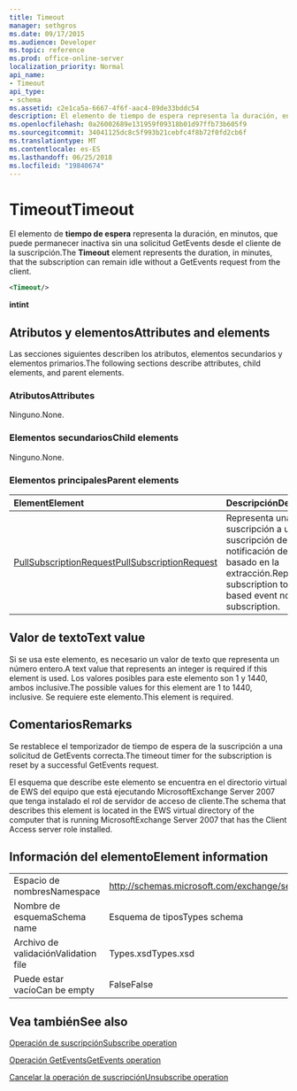 ```yaml
---
title: Timeout
manager: sethgros
ms.date: 09/17/2015
ms.audience: Developer
ms.topic: reference
ms.prod: office-online-server
localization_priority: Normal
api_name:
- Timeout
api_type:
- schema
ms.assetid: c2e1ca5a-6667-4f6f-aac4-89de33bddc54
description: El elemento de tiempo de espera representa la duración, en minutos, que puede permanecer inactiva sin una solicitud GetEvents desde el cliente de la suscripción.
ms.openlocfilehash: 0a26002689e131959f09318b01d97ffb73b605f9
ms.sourcegitcommit: 34041125dc8c5f993b21cebfc4f8b72f0fd2cb6f
ms.translationtype: MT
ms.contentlocale: es-ES
ms.lasthandoff: 06/25/2018
ms.locfileid: "19840674"
---
```

# <a name="timeout"></a><span data-ttu-id="85f95-103">Timeout</span><span class="sxs-lookup"><span data-stu-id="85f95-103">Timeout</span></span>

<span data-ttu-id="85f95-104">El elemento de **tiempo de espera** representa la duración, en minutos, que puede permanecer inactiva sin una solicitud GetEvents desde el cliente de la suscripción.</span><span class="sxs-lookup"><span data-stu-id="85f95-104">The **Timeout** element represents the duration, in minutes, that the subscription can remain idle without a GetEvents request from the client.</span></span> 
  
```xml
<Timeout/>
```

 <span data-ttu-id="85f95-105">**int**</span><span class="sxs-lookup"><span data-stu-id="85f95-105">**int**</span></span>
## <a name="attributes-and-elements"></a><span data-ttu-id="85f95-106">Atributos y elementos</span><span class="sxs-lookup"><span data-stu-id="85f95-106">Attributes and elements</span></span>

<span data-ttu-id="85f95-107">Las secciones siguientes describen los atributos, elementos secundarios y elementos primarios.</span><span class="sxs-lookup"><span data-stu-id="85f95-107">The following sections describe attributes, child elements, and parent elements.</span></span>
  
### <a name="attributes"></a><span data-ttu-id="85f95-108">Atributos</span><span class="sxs-lookup"><span data-stu-id="85f95-108">Attributes</span></span>

<span data-ttu-id="85f95-109">Ninguno.</span><span class="sxs-lookup"><span data-stu-id="85f95-109">None.</span></span>
  
### <a name="child-elements"></a><span data-ttu-id="85f95-110">Elementos secundarios</span><span class="sxs-lookup"><span data-stu-id="85f95-110">Child elements</span></span>

<span data-ttu-id="85f95-111">Ninguno.</span><span class="sxs-lookup"><span data-stu-id="85f95-111">None.</span></span>
  
### <a name="parent-elements"></a><span data-ttu-id="85f95-112">Elementos principales</span><span class="sxs-lookup"><span data-stu-id="85f95-112">Parent elements</span></span>

|<span data-ttu-id="85f95-113">**Element**</span><span class="sxs-lookup"><span data-stu-id="85f95-113">**Element**</span></span>|<span data-ttu-id="85f95-114">**Descripción**</span><span class="sxs-lookup"><span data-stu-id="85f95-114">**Description**</span></span>|
|:-----|:-----|
|[<span data-ttu-id="85f95-115">PullSubscriptionRequest</span><span class="sxs-lookup"><span data-stu-id="85f95-115">PullSubscriptionRequest</span></span>](pullsubscriptionrequest.md) <br/> |<span data-ttu-id="85f95-116">Representa una suscripción a una suscripción de notificación de eventos basado en la extracción.</span><span class="sxs-lookup"><span data-stu-id="85f95-116">Represents a subscription to a pull-based event notification subscription.</span></span>  <br/> |
   
## <a name="text-value"></a><span data-ttu-id="85f95-117">Valor de texto</span><span class="sxs-lookup"><span data-stu-id="85f95-117">Text value</span></span>

<span data-ttu-id="85f95-118">Si se usa este elemento, es necesario un valor de texto que representa un número entero.</span><span class="sxs-lookup"><span data-stu-id="85f95-118">A text value that represents an integer is required if this element is used.</span></span> <span data-ttu-id="85f95-119">Los valores posibles para este elemento son 1 y 1440, ambos inclusive.</span><span class="sxs-lookup"><span data-stu-id="85f95-119">The possible values for this element are 1 to 1440, inclusive.</span></span> <span data-ttu-id="85f95-120">Se requiere este elemento.</span><span class="sxs-lookup"><span data-stu-id="85f95-120">This element is required.</span></span>
  
## <a name="remarks"></a><span data-ttu-id="85f95-121">Comentarios</span><span class="sxs-lookup"><span data-stu-id="85f95-121">Remarks</span></span>

<span data-ttu-id="85f95-122">Se restablece el temporizador de tiempo de espera de la suscripción a una solicitud de GetEvents correcta.</span><span class="sxs-lookup"><span data-stu-id="85f95-122">The timeout timer for the subscription is reset by a successful GetEvents request.</span></span>
  
<span data-ttu-id="85f95-123">El esquema que describe este elemento se encuentra en el directorio virtual de EWS del equipo que está ejecutando MicrosoftExchange Server 2007 que tenga instalado el rol de servidor de acceso de cliente.</span><span class="sxs-lookup"><span data-stu-id="85f95-123">The schema that describes this element is located in the EWS virtual directory of the computer that is running MicrosoftExchange Server 2007 that has the Client Access server role installed.</span></span> 
  
## <a name="element-information"></a><span data-ttu-id="85f95-124">Información del elemento</span><span class="sxs-lookup"><span data-stu-id="85f95-124">Element information</span></span>

|||
|:-----|:-----|
|<span data-ttu-id="85f95-125">Espacio de nombres</span><span class="sxs-lookup"><span data-stu-id="85f95-125">Namespace</span></span>  <br/> |http://schemas.microsoft.com/exchange/services/2006/types  <br/> |
|<span data-ttu-id="85f95-126">Nombre de esquema</span><span class="sxs-lookup"><span data-stu-id="85f95-126">Schema name</span></span>  <br/> |<span data-ttu-id="85f95-127">Esquema de tipos</span><span class="sxs-lookup"><span data-stu-id="85f95-127">Types schema</span></span>  <br/> |
|<span data-ttu-id="85f95-128">Archivo de validación</span><span class="sxs-lookup"><span data-stu-id="85f95-128">Validation file</span></span>  <br/> |<span data-ttu-id="85f95-129">Types.xsd</span><span class="sxs-lookup"><span data-stu-id="85f95-129">Types.xsd</span></span>  <br/> |
|<span data-ttu-id="85f95-130">Puede estar vacío</span><span class="sxs-lookup"><span data-stu-id="85f95-130">Can be empty</span></span>  <br/> |<span data-ttu-id="85f95-131">False</span><span class="sxs-lookup"><span data-stu-id="85f95-131">False</span></span>  <br/> |
   
## <a name="see-also"></a><span data-ttu-id="85f95-132">Vea también</span><span class="sxs-lookup"><span data-stu-id="85f95-132">See also</span></span>



[<span data-ttu-id="85f95-133">Operación de suscripción</span><span class="sxs-lookup"><span data-stu-id="85f95-133">Subscribe operation</span></span>](subscribe-operation.md)
  
[<span data-ttu-id="85f95-134">Operación GetEvents</span><span class="sxs-lookup"><span data-stu-id="85f95-134">GetEvents operation</span></span>](getevents-operation.md)
  
[<span data-ttu-id="85f95-135">Cancelar la operación de suscripción</span><span class="sxs-lookup"><span data-stu-id="85f95-135">Unsubscribe operation</span></span>](unsubscribe-operation.md)


